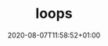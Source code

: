 ---
title: loops
description: Repeat any step in a loop.
date: 2020-08-07T11:58:52+01:00
lastmod: 2020-08-07T11:58:52+01:00
seo_article_headline: Repeat any task-runner automation pipeline task in a loop.
seo_description: Run any task, like another pipeline, external application call or shell commands, in a loop without writing any code. 
seo_is_carousel: true
---